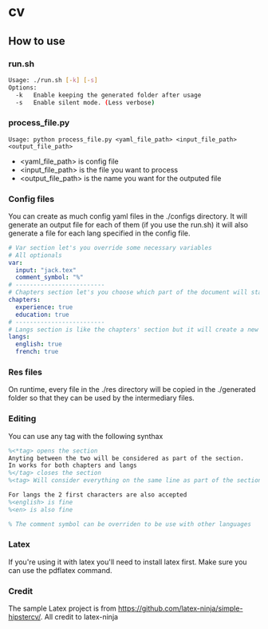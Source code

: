 # cv

## How to use

### run.sh

```bash
Usage: ./run.sh [-k] [-s]
Options:
  -k   Enable keeping the generated folder after usage
  -s   Enable silent mode. (Less verbose)
```

### process_file.py

```
Usage: python process_file.py <yaml_file_path> <input_file_path> <output_file_path>
```

- <yaml_file_path> is config file
- <input_file_path> is the file you want to process
- <output_file_path> is the name you want for the outputed file

### Config files

You can create as much config yaml files in the ./configs directory. It will generate an output file for each of them (if you use the run.sh) it will also generate a file for each lang specified in the config file.

```yaml
# Var section let's you override some necessary variables
# All optionals
var:
  input: "jack.tex"
  comment_symbol: "%"
# -------------------------
# Chapters section let's you choose which part of the document will stay and which will be removed
chapters:
  experience: true
  education: true
# -------------------------
# Langs section is like the chapters' section but it will create a new document for each lang
langs:
  english: true
  french: true
```

### Res files

On runtime, every file in the ./res directory will be copied in the ./generated folder so that they can be used by the intermediary files.

### Editing

You can use any tag with the following synthax

```latex
%<*tag> opens the section
Anyting between the two will be considered as part of the section.
In works for both chapters and langs
%</tag> closes the section
%<tag> Will consider everything on the same line as part of the section

For langs the 2 first characters are also accepted
%<english> is fine
%<en> is also fine

% The comment symbol can be overriden to be use with other languages
```

### Latex

If you're using it with latex you'll need to install latex first. Make sure you can use the pdflatex command.

### Credit

The sample Latex project is from https://github.com/latex-ninja/simple-hipstercv/. All credit to latex-ninja
